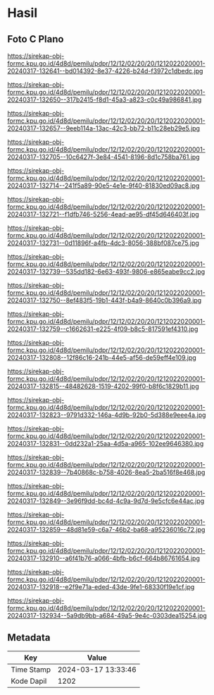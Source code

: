 # Hasil

## Foto C Plano

https://sirekap-obj-formc.kpu.go.id/4d8d/pemilu/pdpr/12/12/02/20/20/1212022020001-20240317-132641--bd014392-8e37-4226-b24d-f3972c1dbedc.jpg

https://sirekap-obj-formc.kpu.go.id/4d8d/pemilu/pdpr/12/12/02/20/20/1212022020001-20240317-132650--317b2415-f8d1-45a3-a823-c0c49a986841.jpg

https://sirekap-obj-formc.kpu.go.id/4d8d/pemilu/pdpr/12/12/02/20/20/1212022020001-20240317-132657--9eeb114a-13ac-42c3-bb72-b11c28eb29e5.jpg

https://sirekap-obj-formc.kpu.go.id/4d8d/pemilu/pdpr/12/12/02/20/20/1212022020001-20240317-132705--10c6427f-3e84-4541-8196-8d1c758ba761.jpg

https://sirekap-obj-formc.kpu.go.id/4d8d/pemilu/pdpr/12/12/02/20/20/1212022020001-20240317-132714--241f5a89-90e5-4e1e-9f40-81830ed09ac8.jpg

https://sirekap-obj-formc.kpu.go.id/4d8d/pemilu/pdpr/12/12/02/20/20/1212022020001-20240317-132721--f1dfb746-5256-4ead-ae95-df45d646403f.jpg

https://sirekap-obj-formc.kpu.go.id/4d8d/pemilu/pdpr/12/12/02/20/20/1212022020001-20240317-132731--0d11896f-a4fb-4dc3-8056-388bf087ce75.jpg

https://sirekap-obj-formc.kpu.go.id/4d8d/pemilu/pdpr/12/12/02/20/20/1212022020001-20240317-132739--535dd182-6e63-493f-9806-e865eabe9cc2.jpg

https://sirekap-obj-formc.kpu.go.id/4d8d/pemilu/pdpr/12/12/02/20/20/1212022020001-20240317-132750--8ef483f5-19b1-443f-b4a9-8640c0b396a9.jpg

https://sirekap-obj-formc.kpu.go.id/4d8d/pemilu/pdpr/12/12/02/20/20/1212022020001-20240317-132759--c1662631-e225-4f09-b8c5-817591ef4310.jpg

https://sirekap-obj-formc.kpu.go.id/4d8d/pemilu/pdpr/12/12/02/20/20/1212022020001-20240317-132808--12f86c16-241b-44e5-af56-de59eff4e109.jpg

https://sirekap-obj-formc.kpu.go.id/4d8d/pemilu/pdpr/12/12/02/20/20/1212022020001-20240317-132815--48482628-1519-4202-99f0-b8f6c1829b11.jpg

https://sirekap-obj-formc.kpu.go.id/4d8d/pemilu/pdpr/12/12/02/20/20/1212022020001-20240317-132823--9791d332-146a-4d9b-92b0-5d388e9eee4a.jpg

https://sirekap-obj-formc.kpu.go.id/4d8d/pemilu/pdpr/12/12/02/20/20/1212022020001-20240317-132831--0dd232a1-25aa-4d5a-a965-102ee9646380.jpg

https://sirekap-obj-formc.kpu.go.id/4d8d/pemilu/pdpr/12/12/02/20/20/1212022020001-20240317-132839--7b40868c-b758-4026-8ea5-2ba516f8e468.jpg

https://sirekap-obj-formc.kpu.go.id/4d8d/pemilu/pdpr/12/12/02/20/20/1212022020001-20240317-132849--3e96f9dd-bc4d-4c9a-9d7d-9e5cfc6e44ac.jpg

https://sirekap-obj-formc.kpu.go.id/4d8d/pemilu/pdpr/12/12/02/20/20/1212022020001-20240317-132859--48d81e59-c6a7-46b2-ba68-a95236016c72.jpg

https://sirekap-obj-formc.kpu.go.id/4d8d/pemilu/pdpr/12/12/02/20/20/1212022020001-20240317-132910--a6f41b76-a066-4bfb-b6cf-664b86761654.jpg

https://sirekap-obj-formc.kpu.go.id/4d8d/pemilu/pdpr/12/12/02/20/20/1212022020001-20240317-132918--e2f9e71a-eded-43de-9fe1-68330f19e1cf.jpg

https://sirekap-obj-formc.kpu.go.id/4d8d/pemilu/pdpr/12/12/02/20/20/1212022020001-20240317-132934--5a9db9bb-a684-49a5-9e4c-0303dea15254.jpg


## Metadata

| Key        | Value               |
| ---------- | ------------------- |
| Time Stamp | 2024-03-17 13:33:46 |
| Kode Dapil | 1202                |



